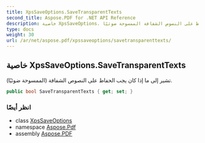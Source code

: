 ```yaml
---
title: XpsSaveOptions.SaveTransparentTexts
second_title: Aspose.PDF for .NET API Reference
description: خاصية XpsSaveOptions. تشير إلى ما إذا كان يجب الحفاظ على النصوص الشفافة الممسوحة ضوئيًا
type: docs
weight: 30
url: /ar/net/aspose.pdf/xpssaveoptions/savetransparenttexts/
---
```

## خاصية XpsSaveOptions.SaveTransparentTexts

تشير إلى ما إذا كان يجب الحفاظ على النصوص الشفافة (الممسوحة ضوئيًا).

```csharp
public bool SaveTransparentTexts { get; set; }
```

### انظر أيضًا

* class [XpsSaveOptions](../)
* namespace [Aspose.Pdf](../../../aspose.pdf/)
* assembly [Aspose.PDF](../../../)